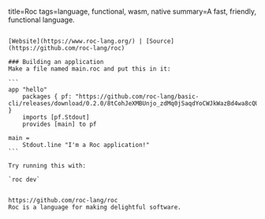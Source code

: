 title=Roc
tags=language, functional, wasm, native
summary=A fast, friendly, functional language.
~~~~~~

[Website](https://www.roc-lang.org/) | [Source](https://github.com/roc-lang/roc)

### Building an application
Make a file named main.roc and put this in it:

```
app "hello"
    packages { pf: "https://github.com/roc-lang/basic-cli/releases/download/0.2.0/8tCohJeXMBUnjo_zdMq0jSaqdYoCWJkWazBd4wa8cQU.tar.br" }
    imports [pf.Stdout]
    provides [main] to pf

main =
    Stdout.line "I'm a Roc application!"
```

Try running this with:

`roc dev`


https://github.com/roc-lang/roc
Roc is a language for making delightful software.
